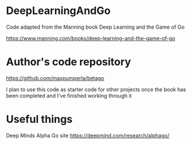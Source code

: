 # DeepLearningAndGo

Code adapted from the Manning book Deep Learning and the Game of Go

https://www.manning.com/books/deep-learning-and-the-game-of-go

# Author's code repository
https://github.com/maxpumperla/betago


I plan to use this code as starter code for other projects once the book has been completed and I've finished working through it

# Useful things
Deep Minds Alpha Go site https://deepmind.com/research/alphago/

